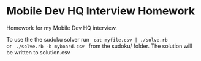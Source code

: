 Mobile Dev HQ Interview Homework
=================================
Homework for my Mobile Dev HQ interview.

To use the the sudoku solver run
<code>
cat myfile.csv | ./solve.rb
</code>
or
<code>
./solve.rb -b myboard.csv
</code>
from the sudoku/ folder. The solution will be written to solution.csv

